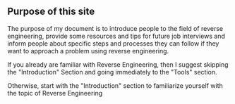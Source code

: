 ## Purpose of this site
The purpose of my document is to introduce people to the field of reverse engineering, provide some resources and tips for future job interviews and inform people about specific steps and processes they can follow if they want to approach a problem using reverse engineering.

If you already are familiar with Reverse Engineering, then I suggest skipping the "Introduction" Section and going immediately to the "Tools" section.

Otherwise, start with the "Introduction" section to familiarize yourself with the topic of Reverse Engineering
